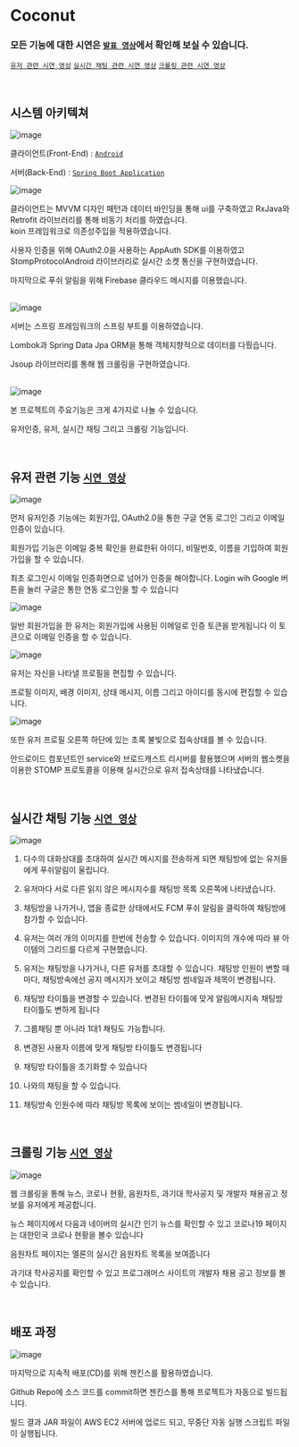 # Coconut

### 모든 기능에 대한 시연은 [`발표 영상`](https://youtu.be/2taqqWY0Bdc)에서 확인해 보실 수 있습니다.
[`유저 관련 시연 영상`](https://www.youtube.com/watch?v=ngwVsvab2PI&list=PLRGgNhwOtJjx99T9o_LDysjJ6lMGxnAtE) 
[`실시간 채팅 관련 시연 영상`](https://www.youtube.com/playlist?list=PLRGgNhwOtJjyYf3EPLU7s5ufFJwA6coUI) 
[`크롤링 관련 시연 영상`](https://www.youtube.com/playlist?list=PLRGgNhwOtJjxCcFCmkz3JM7p_KKjjytCQ) 

<br/>

## 시스템 아키텍쳐 

![image](https://user-images.githubusercontent.com/44316546/159029390-202ea8bf-21f2-4a0d-8fff-276c33564105.png)

클라이언트(Front-End) : [`Android`](https://github.com/guswns3371/Coconut)  

서버(Back-End) : [`Spring Boot Application`](https://github.com/guswns3371/coconut-spring-server)
<br/>

![image](https://user-images.githubusercontent.com/44316546/159029466-644304f8-47c9-42f7-83bf-37c7bb25f24a.png)

클라이언트는 MVVM 디자인 패턴과 데이터 바인딩을 통해 ui를 구축하였고 RxJava와 Retrofit 라이브러리를 통해 비동기 처리를 하였습니다.  
koin 프레임워크로 의존성주입을 적용하였습니다.  

사용자 인증을 위해 OAuth2.0을 사용하는 AppAuth SDK를 이용하였고 StompProtocolAndroid 라이브러리로 실시간 소켓 통신을 구현하였습니다. 

마지막으로 푸쉬 알림을 위해 Firebase 클라우드 메시지를 이용했습니다.  
<br/>

![image](https://user-images.githubusercontent.com/44316546/159029553-7858a15e-6281-4090-8f93-07115b35f805.png)

서버는 스프링 프레임워크의 스프링 부트를 이용하였습니다.  

Lombok과 Spring Data Jpa ORM을 통해 객체지향적으로 데이터를 다뤘습니다. 

Jsoup 라이브러리를 통해 웹 크롤링을 구현하였습니다.  
<br/>

![image](https://user-images.githubusercontent.com/44316546/159029743-c900a5aa-216c-45f7-b74d-afed006a0a2e.png)

본 프로젝트의 주요기능은 크게 4가지로 나눌 수 있습니다.

유저인증, 유저, 실시간 채팅 그리고 크롤링 기능입니다.

<br/>

## 유저 관련 기능 [`시연 영상`](https://www.youtube.com/watch?v=ngwVsvab2PI&list=PLRGgNhwOtJjx99T9o_LDysjJ6lMGxnAtE)

![image](https://user-images.githubusercontent.com/44316546/159029883-811c0d8c-9354-4df3-bada-1ef843a73d6d.png)

먼저 유저인증 기능에는
회원가입, OAuth2.0을 통한 구글 연동 로그인
그리고 이메일 인증이 있습니다. 

회원가입 기능은
이메일 중복 확인을 완료한뒤
아이디, 비밀번호, 이름을 기입하여 회원가입을 할 수 있습니다.

최초 로그인시 이메일 인증화면으로 넘어가 인증을 해야합니다.
Login wih Google 버튼을 눌러
구글은 통한 연동 로그인을 할 수 있습니다


![image](https://user-images.githubusercontent.com/44316546/159029901-bdc9729c-7a7e-41ac-ab77-c047b0211ceb.png)

일반 회원가입을 한 유저는
회원가입에 사용된 이메일로 인증 토큰을 받게됩니다
이 토큰으로 이메일 인증을 할 수 있습니다.

![image](https://user-images.githubusercontent.com/44316546/159029916-a12282b2-2d8b-4904-b380-125b6aa03d79.png)

유저는 자신을 나타낼 프로필을 편집할 수 있습니다.

프로필 이미지, 배경 이미지, 상태 메시지, 이름 
그리고 아이디를 동시에 편집할 수 있습니다.

![image](https://user-images.githubusercontent.com/44316546/159029929-17ea7751-50a6-4206-a2bb-eef321ef9a0d.png)

또한 
유저 프로필 오른쪽 하단에 있는 초록 불빛으로
접속상태를 볼 수 있습니다.

안드로이드 컴포넌트인 service와 브로드캐스트 리시버를 활용했으며
서버의 웹소켓을 이용한 STOMP 프로토콜을 이용해 
실시간으로 유저 접속상태를 나타냈습니다.

<br/>

## 실시간 채팅 기능 [`시연 영상`](https://www.youtube.com/playlist?list=PLRGgNhwOtJjyYf3EPLU7s5ufFJwA6coUI)

![image](https://user-images.githubusercontent.com/44316546/159029942-0abcc540-3eaa-47c5-9eaa-a7feecb3aa71.png)


1. 다수의 대화상대를 초대하여 실시간 메시지를 전송하게 되면 
채팅방에 없는 유저들에게 푸쉬알림이 울립니다.

2. 유저마다 서로 다른 읽지 않은 메시지수를
채팅방 목록 오른쪽에 나타냈습니다.

3. 채팅방을 나가거나, 앱을 종료한 상태에서도
FCM 푸쉬 알림을 클릭하여 채팅방에 참가할 수 있습니다.

4. 유저는 여러 개의 이미지를 한번에 전송할 수 있습니다.
이미지의 개수에 따라 뷰 아이템의 그리드를 다르게 구현했습니다.

5. 유저는 채팅방을 나가거나, 다른 유저를 초대할 수 있습니다.
채팅방 인원이 변할 때 마다, 
채팅방속에선 공지 메시지가 보이고
채팅방 썸네일과 제목이 변경됩니다.

6. 채팅방 타이틀을 변경할 수 있습니다.
변경된 타이틀에 맞게 알림메시지속 채팅방 타이틀도 변하게 됩니다

7. 그룹채팅 뿐 아니라 1대1 채팅도 가능합니다.

8. 변경된 사용자 이름에 맞게 채팅방 타이틀도 변경됩니다

9. 채팅방 타이틀을 초기화할 수 있습니다

10. 나와의 채팅을 할 수 있습니다.

11. 채팅방속 인원수에 따라 채팅방 목록에 보이는 
썸네일이 변경됩니다.

<br/>

## 크롤링 기능 [`시연 영상`](https://www.youtube.com/playlist?list=PLRGgNhwOtJjxCcFCmkz3JM7p_KKjjytCQ)

![image](https://user-images.githubusercontent.com/44316546/159029948-4a0dd9d5-9a42-4f47-a766-85d2851378a6.png)

웹 크롤링을 통해
뉴스, 코로나 현황, 음원차트, 과기대 학사공지 및 개발자 채용공고 정보를 
유저에게 제공합니다.

뉴스 페이지에서
다음과 네이버의 실시간 인기 뉴스를 확인할 수 있고
코로나19 페이지는
대한민국 코로나 현황을 볼수 있습니다

음원차트 페이지는
멜론의 실시간 음원차트 목록을 보여줍니다

과기대 학사공지를 확인할 수 있고
프로그래머스 사이트의 개발자 채용 공고 정보를 볼수 있습니다.

<br/>

## 배포 과정

![image](https://user-images.githubusercontent.com/44316546/159030186-11c9b1b7-96a4-4a2e-93eb-9a04ea1a6974.png)

마지막으로 지속적 배포(CD)를 위해 젠킨스를 활용하였습니다. 

Github Repo에 소스 코드를 commit하면 젠킨스를 통해 프로젝트가 자동으로 빌드됩니다.  

빌드 결과 JAR 파일이 AWS EC2 서버에 업로드 되고, 무중단 자동 실행 스크립트 파일이 실행됩니다.
